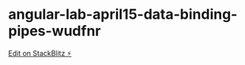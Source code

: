 # angular-lab-april15-data-binding-pipes-wudfnr

[Edit on StackBlitz ⚡️](https://stackblitz.com/edit/angular-lab-april15-data-binding-pipes-wudfnr)